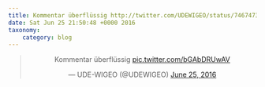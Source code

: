 ```yaml
---
title: Kommentar überflüssig http://twitter.com/UDEWIGEO/status/746747374085734401/photo/1
date: Sat Jun 25 21:50:48 +0000 2016
taxonomy:
    category: blog
---
```

<blockquote class="twitter-tweet" align="center"><p lang="de" dir="ltr">Kommentar überflüssig <a href="http://twitter.com/UDEWIGEO/status/746747374085734401/photo/1">pic.twitter.com/bGAbDRUwAV</a></p>&mdash; UDE-WIGEO (@UDEWIGEO) <a href="https://twitter.com/UDEWIGEO/status/746747374085734401">June 25, 2016</a></blockquote>
